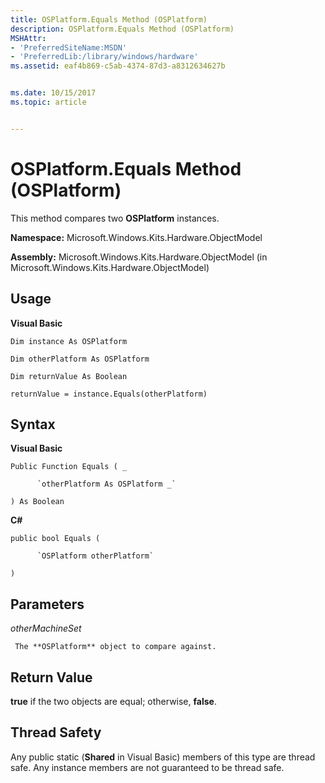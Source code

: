 ```yaml
---
title: OSPlatform.Equals Method (OSPlatform)
description: OSPlatform.Equals Method (OSPlatform)
MSHAttr:
- 'PreferredSiteName:MSDN'
- 'PreferredLib:/library/windows/hardware'
ms.assetid: eaf4b869-c5ab-4374-87d3-a8312634627b


ms.date: 10/15/2017
ms.topic: article


---
```


# OSPlatform.Equals Method (OSPlatform)


This method compares two **OSPlatform** instances.

**Namespace:** Microsoft.Windows.Kits.Hardware.ObjectModel

**Assembly:** Microsoft.Windows.Kits.Hardware.ObjectModel (in Microsoft.Windows.Kits.Hardware.ObjectModel)

## <span id="Usage"></span><span id="usage"></span><span id="USAGE"></span>Usage


**Visual Basic**

`Dim instance As OSPlatform`

`Dim otherPlatform As OSPlatform`

`Dim returnValue As Boolean`

`returnValue = instance.Equals(otherPlatform)`

## <span id="Syntax"></span><span id="syntax"></span><span id="SYNTAX"></span>Syntax


**Visual Basic**

`Public Function Equals ( _`

          `otherPlatform As OSPlatform _`

`) As Boolean`

**C#**

`public bool Equals (`

          `OSPlatform otherPlatform`

`)`

## <span id="Parameters"></span><span id="parameters"></span><span id="PARAMETERS"></span>Parameters


*otherMachineSet*

     The **OSPlatform** object to compare against.

## <span id="Return_Value"></span><span id="return_value"></span><span id="RETURN_VALUE"></span>Return Value


**true** if the two objects are equal; otherwise, **false**.

## <span id="Thread_Safety"></span><span id="thread_safety"></span><span id="THREAD_SAFETY"></span>Thread Safety


Any public static (**Shared** in Visual Basic) members of this type are thread safe. Any instance members are not guaranteed to be thread safe.

 

 






